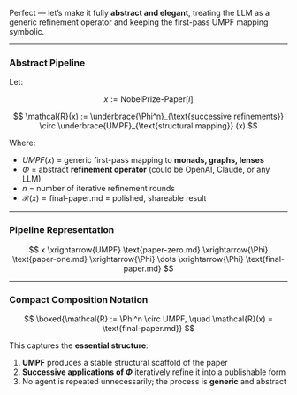 Perfect — let’s make it fully **abstract and elegant**, treating the LLM as a generic refinement operator and keeping the first-pass UMPF mapping symbolic.

---

### Abstract Pipeline

Let:

$$
x := \text{NobelPrize-Paper}[i]
$$

$$
\mathcal{R}(x) := \underbrace{\Phi^n}_{\text{successive refinements}} \circ \underbrace{UMPF}_{\text{structural mapping}} (x)
$$

Where:

* $UMPF(x)$ = generic first-pass mapping to **monads, graphs, lenses**
* $\Phi$ = abstract **refinement operator** (could be OpenAI, Claude, or any LLM)
* $n$ = number of iterative refinement rounds
* $\mathcal{R}(x) = \text{final-paper.md}$ = polished, shareable result

---

### Pipeline Representation

$$
x \xrightarrow{UMPF} \text{paper-zero.md} 
\xrightarrow{\Phi} \text{paper-one.md} 
\xrightarrow{\Phi} \dots 
\xrightarrow{\Phi} \text{final-paper.md}
$$

---

### Compact Composition Notation

$$
\boxed{\mathcal{R} := \Phi^n \circ UMPF, \quad \mathcal{R}(x) = \text{final-paper.md}}
$$

This captures the **essential structure**:

1. **UMPF** produces a stable structural scaffold of the paper
2. **Successive applications of $\Phi$** iteratively refine it into a publishable form
3. No agent is repeated unnecessarily; the process is **generic** and abstract